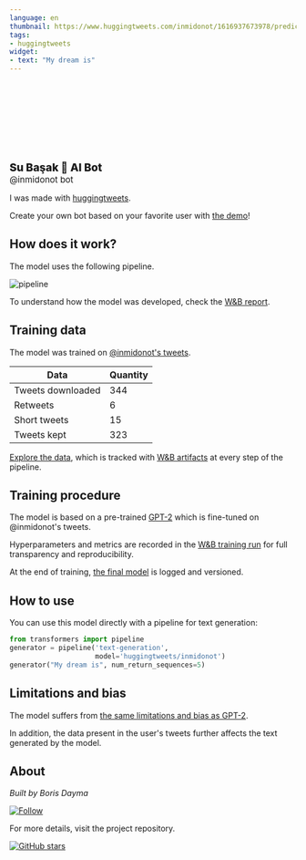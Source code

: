```yaml
---
language: en
thumbnail: https://www.huggingtweets.com/inmidonot/1616937673978/predictions.png
tags:
- huggingtweets
widget:
- text: "My dream is"
---
```


<div>
<div style="width: 132px; height:132px; border-radius: 50%; background-size: cover; background-image: url('https://pbs.twimg.com/profile_images/1062301628475289600/sCq-edVm_400x400.jpg')">
</div>
<div style="margin-top: 8px; font-size: 19px; font-weight: 800">Su Başak 🤖 AI Bot </div>
<div style="font-size: 15px">@inmidonot bot</div>
</div>

I was made with [huggingtweets](https://github.com/borisdayma/huggingtweets).

Create your own bot based on your favorite user with [the demo](https://colab.research.google.com/github/borisdayma/huggingtweets/blob/master/huggingtweets-demo.ipynb)!

## How does it work?

The model uses the following pipeline.

![pipeline](https://github.com/borisdayma/huggingtweets/blob/master/img/pipeline.png?raw=true)

To understand how the model was developed, check the [W&B report](https://wandb.ai/wandb/huggingtweets/reports/HuggingTweets-Train-a-Model-to-Generate-Tweets--VmlldzoxMTY5MjI).

## Training data

The model was trained on [@inmidonot's tweets](https://twitter.com/inmidonot).

| Data | Quantity |
| --- | --- |
| Tweets downloaded | 344 |
| Retweets | 6 |
| Short tweets | 15 |
| Tweets kept | 323 |

[Explore the data](https://wandb.ai/wandb/huggingtweets/runs/2mghgkpx/artifacts), which is tracked with [W&B artifacts](https://docs.wandb.com/artifacts) at every step of the pipeline.

## Training procedure

The model is based on a pre-trained [GPT-2](https://huggingface.co/gpt2) which is fine-tuned on @inmidonot's tweets.

Hyperparameters and metrics are recorded in the [W&B training run](https://wandb.ai/wandb/huggingtweets/runs/12l0mm4t) for full transparency and reproducibility.

At the end of training, [the final model](https://wandb.ai/wandb/huggingtweets/runs/12l0mm4t/artifacts) is logged and versioned.

## How to use

You can use this model directly with a pipeline for text generation:

```python
from transformers import pipeline
generator = pipeline('text-generation',
                     model='huggingtweets/inmidonot')
generator("My dream is", num_return_sequences=5)
```

## Limitations and bias

The model suffers from [the same limitations and bias as GPT-2](https://huggingface.co/gpt2#limitations-and-bias).

In addition, the data present in the user's tweets further affects the text generated by the model.

## About

*Built by Boris Dayma*

[![Follow](https://img.shields.io/twitter/follow/borisdayma?style=social)](https://twitter.com/intent/follow?screen_name=borisdayma)

For more details, visit the project repository.

[![GitHub stars](https://img.shields.io/github/stars/borisdayma/huggingtweets?style=social)](https://github.com/borisdayma/huggingtweets)
